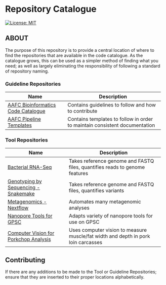 # Repository Catalogue

[![License: MIT](https://img.shields.io/badge/License-MIT-yellow.svg)](https://opensource.org/licenses/MIT)

## ABOUT

The purpose of this repository is to provide a central location of where to find the repositories that are available in the code catalogue. As the catalogue grows, this can be used as a simpler method of finding what you need; as well as largely eliminating the responsibility of following a standard of repository naming.

### Guideline Repositories
| **Name** | **Description** |
| -------- | --------------- |
| [AAFC Bioinformatics Code Catalogue](https://github.com/AAFC-Bioinformatics/ABCC_RCBA_Guide) | Contains guidelines to follow and how to contribute |
| [AAFC Pipeline Templates](https://github.com/AAFC-Bioinformatics/ABCC_RCBA_Pipeline_Template) | Contains templates to follow in order to maintain consistent documentation |

### Tool Repositories
| **Name** | **Description** |
| -------- | --------------- |
| [Bacterial RNA-Seq](https://github.com/AAFC-Bioinformatics/bacterial_rnaseq) | Takes reference genome and FASTQ files, quantifies reads to genome features | 
| [Genotyping by Sequencing - Snakemake](https://github.com/AAFC-Bioinformatics/gbs_snakemake) | Takes reference genome and FASTQ files, quantifies variants |
| [Metagenomics - Nextflow](https://github.com/AAFC-Bioinformatics/metagenomic_nf) | Automates many metagenomic analyses |
| [Nanopore Tools for GPSC](https://github.com/AAFC-Bioinformatics/nanopore_tools) | Adapts variety of nanopore tools for use on GPSC |
| [Computer Vision for Porkchop Analysis](https://github.com/AAFC-Bioinformatics/porkvision) | Uses computer vision to measure muscle/fat width and depth in pork loin carcasses |

## Contributing
If there are any additions to be made to the Tool or Guideline Repositories; ensure that they are inserted to their proper locations alphabetically.